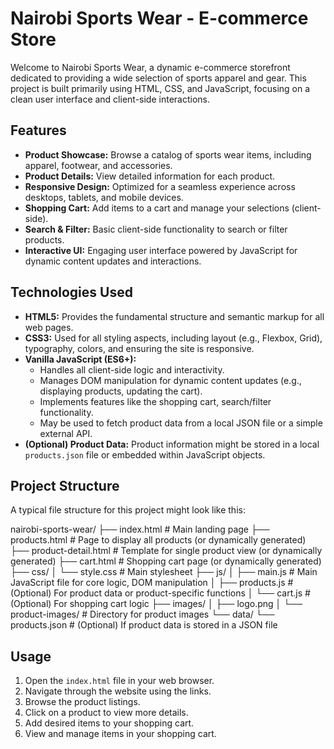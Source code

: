 # Nairobi Sports Wear - E-commerce Store

Welcome to Nairobi Sports Wear, a dynamic e-commerce storefront dedicated to providing a wide selection of sports apparel and gear. This project is built primarily using HTML, CSS, and JavaScript, focusing on a clean user interface and client-side interactions.

## Features

*   **Product Showcase:** Browse a catalog of sports wear items, including apparel, footwear, and accessories.
*   **Product Details:** View detailed information for each product.
*   **Responsive Design:** Optimized for a seamless experience across desktops, tablets, and mobile devices.
*   **Shopping Cart:** Add items to a cart and manage your selections (client-side).
*   **Search & Filter:** Basic client-side functionality to search or filter products.
*   **Interactive UI:** Engaging user interface powered by JavaScript for dynamic content updates and interactions.

## Technologies Used

*   **HTML5:** Provides the fundamental structure and semantic markup for all web pages.
*   **CSS3:** Used for all styling aspects, including layout (e.g., Flexbox, Grid), typography, colors, and ensuring the site is responsive.
*   **Vanilla JavaScript (ES6+):**
    *   Handles all client-side logic and interactivity.
    *   Manages DOM manipulation for dynamic content updates (e.g., displaying products, updating the cart).
    *   Implements features like the shopping cart, search/filter functionality.
    *   May be used to fetch product data from a local JSON file or a simple external API.
*   **(Optional) Product Data:** Product information might be stored in a local `products.json` file or embedded within JavaScript objects.

## Project Structure

A typical file structure for this project might look like this:

nairobi-sports-wear/
├── index.html          # Main landing page
├── products.html       # Page to display all products (or dynamically generated)
├── product-detail.html # Template for single product view (or dynamically generated)
├── cart.html           # Shopping cart page (or dynamically generated)
├── css/
│   └── style.css       # Main stylesheet
├── js/
│   ├── main.js         # Main JavaScript file for core logic, DOM manipulation
│   ├── products.js     # (Optional) For product data or product-specific functions
│   └── cart.js         # (Optional) For shopping cart logic
├── images/
│   ├── logo.png
│   └── product-images/ # Directory for product images
└── data/
    └── products.json   # (Optional) If product data is stored in a JSON file


## Usage

1.  Open the `index.html` file in your web browser.
2.  Navigate through the website using the links.
3.  Browse the product listings.
4.  Click on a product to view more details.
5.  Add desired items to your shopping cart.
6.  View and manage items in your shopping cart.






